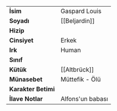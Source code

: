 |  |  |  
|---|---|  
| **İsim** | Gaspard Louis|  
| **Soyadı** | [[Beljardin]]|  
| **Hizip** | |  
| **Cinsiyet** | Erkek|  
| **Irk** | Human|  
| **Sınıf** | |  
| **Kütük** | [[Altbrück]]|  
| **Münasebet** | Müttefik - Ölü|  
| **Karakter Betimi** | |  
| **İlave Notlar** | Alfons'un babası|  
